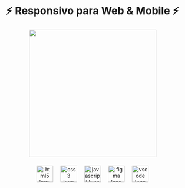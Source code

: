<h1 align="center">⚡ Responsivo para Web & Mobile ⚡</h1>

###

<div align="center">
  <img height="345" src="https://i.imgur.com/V3E5M1D.png"  />
</div>

###

<div align="center">
  <img src="https://skillicons.dev/icons?i=html" height="45" alt="html5 logo"  />
  <img width="12" />
  <img src="https://skillicons.dev/icons?i=css" height="45" alt="css3 logo"  />
  <img width="12" />
  <img src="https://skillicons.dev/icons?i=js" height="45" alt="javascript logo"  />
  <img width="12" />
  <img src="https://skillicons.dev/icons?i=figma" height="45" alt="figma logo"  />
  <img width="12" />
  <img src="https://skillicons.dev/icons?i=vscode" height="45" alt="vscode logo"  />
</div>

###
